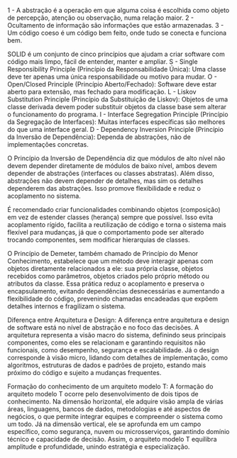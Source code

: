 1 - A abstração é a operação em que alguma coisa é escolhida como objeto de percepção, atenção ou observação, numa relação maior. 
2 - Ocultamento de informação são informações que estão armazenadas.
3 - Um código coeso é um código bem feito, onde tudo se conecta e funciona bem.

SOLID é um conjunto de cinco princípios que ajudam a criar software com código mais limpo, fácil de entender, manter e ampliar.
S - Single Responsibility Principle (Princípio da Responsabilidade Única): Uma classe deve ter apenas uma única responsabilidade ou motivo para mudar.
O - Open/Closed Principle (Princípio Aberto/Fechado): Software deve estar aberto para extensão, mas fechado para modificação.
L - Liskov Substitution Principle (Princípio da Substituição de Liskov): Objetos de uma classe derivada devem poder substituir objetos da classe base sem alterar o funcionamento do programa.
I - Interface Segregation Principle (Princípio da Segregação de Interfaces): Muitas interfaces específicas são melhores do que uma interface geral.
D - Dependency Inversion Principle (Princípio da Inversão de Dependência): Dependa de abstrações, não de implementações concretas.

O Princípio da Inversão de Dependência diz que módulos de alto nível não devem depender diretamente de módulos de baixo nível, ambos devem depender de abstrações (interfaces ou classes abstratas). Além disso, abstrações não devem depender de detalhes, mas sim os detalhes dependerem das abstrações. Isso promove flexibilidade e reduz o acoplamento no sistema.

É recomendado criar funcionalidades combinando objetos (composição) em vez de estender classes (herança) sempre que possível. Isso evita acoplamento rígido, facilita a reutilização de código e torna o sistema mais flexível para mudanças, já que o comportamento pode ser alterado trocando componentes, sem modificar hierarquias de classes.

O Princípio de Demeter, também chamado de Princípio do Menor Conhecimento, estabelece que um método deve interagir apenas com objetos diretamente relacionados a ele: sua própria classe, objetos recebidos como parâmetros, objetos criados pelo próprio método ou atributos da classe. Essa prática reduz o acoplamento e preserva o encapsulamento, evitando dependências desnecessárias e aumentando a flexibilidade do código, prevenindo chamadas encadeadas que expõem detalhes internos e fragilizam o sistema.

Diferença entre Arquitetura e Design: A diferença entre arquitetura e design de software está no nível de abstração e no foco das decisões. A arquitetura representa a visão macro do sistema, definindo seus principais componentes, como eles se relacionam e garantindo requisitos não funcionais, como desempenho, segurança e escalabilidade. Já o design corresponde à visão micro, lidando com detalhes de implementação, como algoritmos, estruturas de dados e padrões de projeto, estando mais próximo do código e sujeito a mudanças frequentes.

Formação do conhecimento de um arquiteto modelo T: A formação do arquiteto modelo T ocorre pelo desenvolvimento de dois tipos de conhecimento. Na dimensão horizontal, ele adquire visão ampla de várias áreas, linguagens, bancos de dados, metodologias e até aspectos de negócios, o que permite integrar equipes e compreender o sistema como um todo. Já na dimensão vertical, ele se aprofunda em um campo específico, como segurança, nuvem ou microsserviços, garantindo domínio técnico e capacidade de decisão. Assim, o arquiteto modelo T equilibra amplitude e profundidade, unindo estratégia e especialização.
